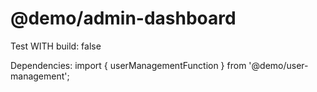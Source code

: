 # @demo/admin-dashboard

Test WITH build: false

Dependencies: import { userManagementFunction } from '@demo/user-management';

